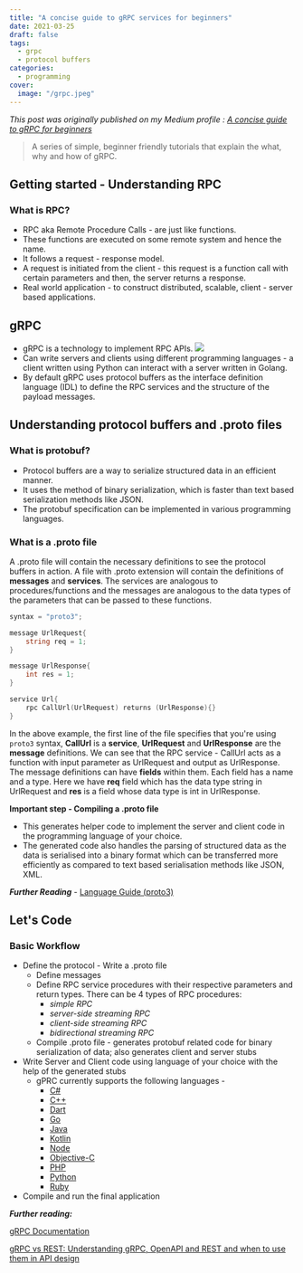 ```yaml
---
title: "A concise guide to gRPC services for beginners"
date: 2021-03-25
draft: false
tags: 
  - grpc
  - protocol buffers
categories:
  - programming	
cover: 
  image: "/grpc.jpeg"
---
```

*This post was originally published on my Medium profile : [A concise guide to gRPC for beginners](https://penthaa.medium.com/a-concise-guide-to-grpc-for-beginners-4fab6a4e3de3)*

> A series of simple, beginner friendly tutorials that explain the what, why and how of gRPC.

## Getting started - Understanding RPC

### What is RPC?
- RPC aka Remote Procedure Calls - are just like functions. 
- These functions are executed on some remote system and hence the name. 
- It follows a request - response model. 
- A request is initiated from the client - this request is a function call with certain parameters and then, the server returns a response. 
- Real world application - to construct distributed, scalable, client - server based applications.

## gRPC
 - gRPC is a technology to implement RPC APIs.
 ![](/grpc-server.jpeg)
 - Can write servers and clients using different programming languages - a client written using Python can interact with a server written in Golang. 
 - By default gRPC uses protocol buffers as the interface definition language (IDL) to define the RPC services and the structure of the payload messages.

## Understanding protocol buffers and .proto files

### What is protobuf?
 - Protocol buffers are a way to serialize structured data in an efficient manner.
 - It uses the method of binary serialization, which is faster than text based serialization methods like JSON.
 - The protobuf specification can be implemented in various programming languages.

### What is a .proto file
A .proto file will contain the necessary definitions to see the protocol buffers in action.
A file with .proto extension will contain the definitions of **messages** and **services**. The services are analogous to procedures/functions and the messages are analogous to the data types of the parameters that can be passed to these functions. 

```go
syntax = "proto3";

message UrlRequest{
    string req = 1;
}

message UrlResponse{
    int res = 1;
}

service Url{
    rpc CallUrl(UrlRequest) returns (UrlResponse){}
}
```
In the above example, the first line of the file specifies that you're using `proto3` syntax, **CallUrl** is a **service**, **UrlRequest** and **UrlResponse** are the **message** definitions. We can see that the RPC service - CallUrl acts as a function with input parameter as UrlRequest and output as UrlResponse. The message definitions can have **fields** within them. Each field has a name and a type. Here we have **req** field which has the data type string in UrlRequest and **res** is a field whose data type is int in UrlResponse.

**Important step - Compiling a .proto file**
- This generates helper code to implement the server and client code in the programming language of your choice.
- The generated code also handles the parsing of structured data as the data is serialised into a binary format which can be transferred more efficiently as compared to text based serialisation methods like JSON, XML.

***Further Reading*** - [Language Guide (proto3)](https://developers.google.com/protocol-buffers/docs/proto3)


## Let's Code

### Basic Workflow
 - Define the protocol - Write a .proto file
	 - Define messages
	 - Define RPC service procedures with their respective parameters and return types. There can be 4 types of RPC procedures:
		 - _simple RPC_
		 - _server-side streaming RPC_
		 - _client-side streaming RPC_
		 - _bidirectional streaming RPC_
	 - Compile .proto file - generates protobuf related code for binary serialization of data; also generates client and server stubs
 - Write Server and Client code using language of your choice with the help of the generated stubs
	 - gPRC currently supports the following languages -   
		 -  [C#](https://grpc.io/docs/languages/csharp/)
		-   [C++](https://grpc.io/docs/languages/cpp/)
		-   [Dart](https://grpc.io/docs/languages/dart/)
		-   [Go](https://grpc.io/docs/languages/go/)
		-   [Java](https://grpc.io/docs/languages/java/)
		-   [Kotlin](https://grpc.io/docs/languages/kotlin/)
		-   [Node](https://grpc.io/docs/languages/node/)
		-   [Objective-C](https://grpc.io/docs/languages/objective-c/)
		-   [PHP](https://grpc.io/docs/languages/php/)
		-   [Python](https://grpc.io/docs/languages/python/)
		-   [Ruby](https://grpc.io/docs/languages/ruby/)
 - Compile and run the final application


***Further reading:***

[gRPC Documentation](https://www.grpc.io/docs/)

[gRPC vs REST: Understanding gRPC, OpenAPI and REST and when to use them in API design](https://www.google.com/amp/s/cloudblog.withgoogle.com/products/api-management/understanding-grpc-openapi-and-rest-and-when-to-use-them/amp/)

